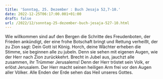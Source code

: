 ```yaml
---
title: 'Sonntag, 25. Dezember : Buch Jesaja 52,7-10.'
date: 2022-12-25T06:17:00.001+01:00
draft: false
url: /2022/12/sonntag-25-dezember-buch-jesaja-527-10.html
---
```


Wie willkommen sind auf den Bergen die Schritte des Freudenboten, der Frieden ankündigt, der eine frohe Botschaft bringt und Rettung verheißt, der zu Zion sagt: Dein Gott ist König. Horch, deine Wächter erheben die Stimme, sie beginnen alle zu jubeln. Denn sie sehen mit eigenen Augen, wie der Herr nach Zion zurückkehrt. Brecht in Jubel aus, jauchzt alle zusammen, ihr Trümmer Jerusalems! Denn der Herr tröstet sein Volk, er erlöst Jerusalem. Der Herr macht seinen heiligen Arm frei vor den Augen aller Völker. Alle Enden der Erde sehen das Heil unseres Gottes.